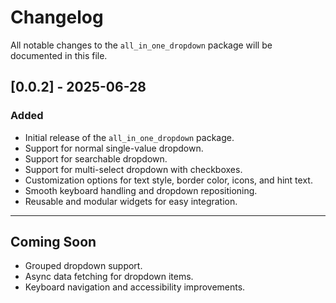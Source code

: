 # Changelog

All notable changes to the `all_in_one_dropdown` package will be documented in this file.

## [0.0.2] - 2025-06-28

### Added
- Initial release of the `all_in_one_dropdown` package.
- Support for normal single-value dropdown.
- Support for searchable dropdown.
- Support for multi-select dropdown with checkboxes.
- Customization options for text style, border color, icons, and hint text.
- Smooth keyboard handling and dropdown repositioning.
- Reusable and modular widgets for easy integration.

---

## Coming Soon
- Grouped dropdown support.
- Async data fetching for dropdown items.
- Keyboard navigation and accessibility improvements.
